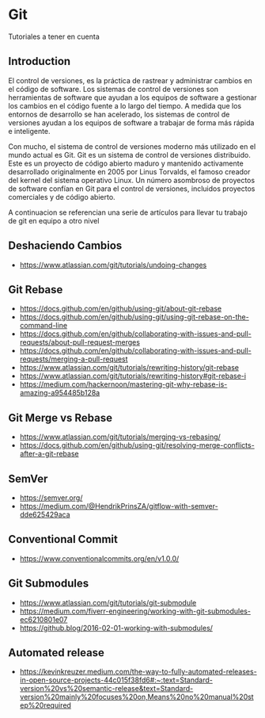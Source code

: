 # Git
Tutoriales a tener en cuenta

## Introduction

El control de versiones, es la práctica de rastrear y administrar cambios en el código de software. Los sistemas de control de versiones son herramientas de software que ayudan a los equipos de software a gestionar los cambios en el código fuente a lo largo del tiempo. A medida que los entornos de desarrollo se han acelerado, los sistemas de control de versiones ayudan a los equipos de software a trabajar de forma más rápida e inteligente. 

Con mucho, el sistema de control de versiones moderno más utilizado en el mundo actual es Git. Git es un sistema de control de versiones distribuido. Este es un proyecto de código abierto maduro y mantenido activamente desarrollado originalmente en 2005 por Linus Torvalds, el famoso creador del kernel del sistema operativo Linux. Un número asombroso de proyectos de software confían en Git para el control de versiones, incluidos proyectos comerciales y de código abierto.

A continuacion se referencian una serie de artículos para llevar tu trabajo de git en equipo a otro nivel

## Deshaciendo Cambios
- https://www.atlassian.com/git/tutorials/undoing-changes

## Git Rebase
- https://docs.github.com/en/github/using-git/about-git-rebase
- https://docs.github.com/en/github/using-git/using-git-rebase-on-the-command-line
- https://docs.github.com/en/github/collaborating-with-issues-and-pull-requests/about-pull-request-merges
- https://docs.github.com/en/github/collaborating-with-issues-and-pull-requests/merging-a-pull-request
- https://www.atlassian.com/git/tutorials/rewriting-history/git-rebase
- https://www.atlassian.com/git/tutorials/rewriting-history#git-rebase-i
- https://medium.com/hackernoon/mastering-git-why-rebase-is-amazing-a954485b128a

## Git Merge vs Rebase
- https://www.atlassian.com/git/tutorials/merging-vs-rebasing/
- https://docs.github.com/en/github/using-git/resolving-merge-conflicts-after-a-git-rebase

## SemVer
- https://semver.org/
- https://medium.com/@HendrikPrinsZA/gitflow-with-semver-dde625429aca

## Conventional Commit
- https://www.conventionalcommits.org/en/v1.0.0/
## Git Submodules
- https://www.atlassian.com/git/tutorials/git-submodule
- https://medium.com/fiverr-engineering/working-with-git-submodules-ec6210801e07
- https://github.blog/2016-02-01-working-with-submodules/

## Automated release
- https://kevinkreuzer.medium.com/the-way-to-fully-automated-releases-in-open-source-projects-44c015f38fd6#:~:text=Standard-version%20vs%20semantic-release&text=Standard-version%20mainly%20focuses%20on,Means%20no%20manual%20step%20required
